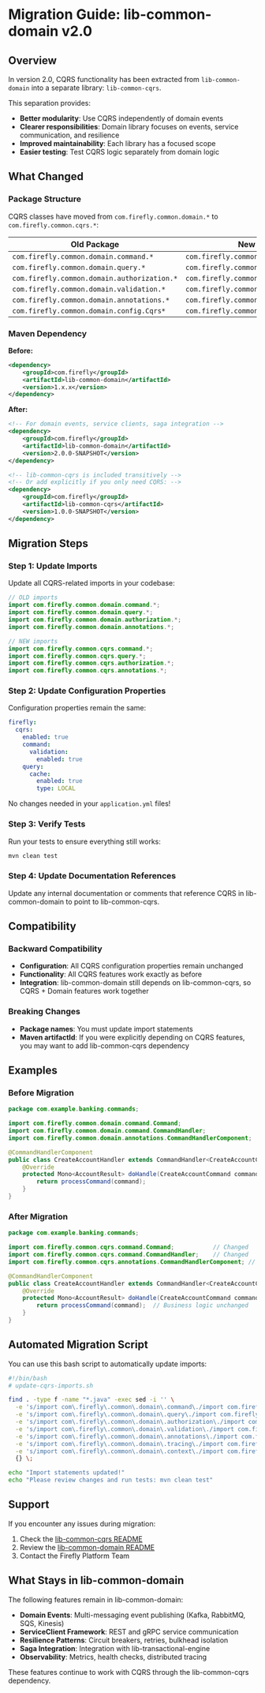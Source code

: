 # Migration Guide: lib-common-domain v2.0

## Overview

In version 2.0, CQRS functionality has been extracted from `lib-common-domain` into a separate library: `lib-common-cqrs`.

This separation provides:
- **Better modularity**: Use CQRS independently of domain events
- **Clearer responsibilities**: Domain library focuses on events, service communication, and resilience
- **Improved maintainability**: Each library has a focused scope
- **Easier testing**: Test CQRS logic separately from domain logic

## What Changed

### Package Structure

CQRS classes have moved from `com.firefly.common.domain.*` to `com.firefly.common.cqrs.*`:

| Old Package | New Package |
|------------|-------------|
| `com.firefly.common.domain.command.*` | `com.firefly.common.cqrs.command.*` |
| `com.firefly.common.domain.query.*` | `com.firefly.common.cqrs.query.*` |
| `com.firefly.common.domain.authorization.*` | `com.firefly.common.cqrs.authorization.*` |
| `com.firefly.common.domain.validation.*` | `com.firefly.common.cqrs.validation.*` |
| `com.firefly.common.domain.annotations.*` | `com.firefly.common.cqrs.annotations.*` |
| `com.firefly.common.domain.config.Cqrs*` | `com.firefly.common.cqrs.config.*` |

### Maven Dependency

**Before:**
```xml
<dependency>
    <groupId>com.firefly</groupId>
    <artifactId>lib-common-domain</artifactId>
    <version>1.x.x</version>
</dependency>
```

**After:**
```xml
<!-- For domain events, service clients, saga integration -->
<dependency>
    <groupId>com.firefly</groupId>
    <artifactId>lib-common-domain</artifactId>
    <version>2.0.0-SNAPSHOT</version>
</dependency>

<!-- lib-common-cqrs is included transitively -->
<!-- Or add explicitly if you only need CQRS: -->
<dependency>
    <groupId>com.firefly</groupId>
    <artifactId>lib-common-cqrs</artifactId>
    <version>1.0.0-SNAPSHOT</version>
</dependency>
```

## Migration Steps

### Step 1: Update Imports

Update all CQRS-related imports in your codebase:

```java
// OLD imports
import com.firefly.common.domain.command.*;
import com.firefly.common.domain.query.*;
import com.firefly.common.domain.authorization.*;
import com.firefly.common.domain.annotations.*;

// NEW imports  
import com.firefly.common.cqrs.command.*;
import com.firefly.common.cqrs.query.*;
import com.firefly.common.cqrs.authorization.*;
import com.firefly.common.cqrs.annotations.*;
```

### Step 2: Update Configuration Properties

Configuration properties remain the same:

```yaml
firefly:
  cqrs:
    enabled: true
    command:
      validation:
        enabled: true
    query:
      cache:
        enabled: true
        type: LOCAL
```

No changes needed in your `application.yml` files!

### Step 3: Verify Tests

Run your tests to ensure everything still works:

```bash
mvn clean test
```

### Step 4: Update Documentation References

Update any internal documentation or comments that reference CQRS in lib-common-domain to point to lib-common-cqrs.

## Compatibility

### Backward Compatibility

- **Configuration**: All CQRS configuration properties remain unchanged
- **Functionality**: All CQRS features work exactly as before
- **Integration**: lib-common-domain still depends on lib-common-cqrs, so CQRS + Domain features work together

### Breaking Changes

- **Package names**: You must update import statements
- **Maven artifactId**: If you were explicitly depending on CQRS features, you may want to add lib-common-cqrs dependency

## Examples

### Before Migration

```java
package com.example.banking.commands;

import com.firefly.common.domain.command.Command;
import com.firefly.common.domain.command.CommandHandler;
import com.firefly.common.domain.annotations.CommandHandlerComponent;

@CommandHandlerComponent
public class CreateAccountHandler extends CommandHandler<CreateAccountCommand, AccountResult> {
    @Override
    protected Mono<AccountResult> doHandle(CreateAccountCommand command) {
        return processCommand(command);
    }
}
```

### After Migration

```java
package com.example.banking.commands;

import com.firefly.common.cqrs.command.Command;           // Changed
import com.firefly.common.cqrs.command.CommandHandler;    // Changed
import com.firefly.common.cqrs.annotations.CommandHandlerComponent; // Changed

@CommandHandlerComponent
public class CreateAccountHandler extends CommandHandler<CreateAccountCommand, AccountResult> {
    @Override
    protected Mono<AccountResult> doHandle(CreateAccountCommand command) {
        return processCommand(command);  // Business logic unchanged
    }
}
```

## Automated Migration Script

You can use this bash script to automatically update imports:

```bash
#!/bin/bash
# update-cqrs-imports.sh

find . -type f -name "*.java" -exec sed -i '' \
  -e 's/import com\.firefly\.common\.domain\.command\./import com.firefly.common.cqrs.command./g' \
  -e 's/import com\.firefly\.common\.domain\.query\./import com.firefly.common.cqrs.query./g' \
  -e 's/import com\.firefly\.common\.domain\.authorization\./import com.firefly.common.cqrs.authorization./g' \
  -e 's/import com\.firefly\.common\.domain\.validation\./import com.firefly.common.cqrs.validation./g' \
  -e 's/import com\.firefly\.common\.domain\.annotations\./import com.firefly.common.cqrs.annotations./g' \
  -e 's/import com\.firefly\.common\.domain\.tracing\./import com.firefly.common.cqrs.tracing./g' \
  -e 's/import com\.firefly\.common\.domain\.context\./import com.firefly.common.cqrs.context./g' \
  {} \;

echo "Import statements updated!"
echo "Please review changes and run tests: mvn clean test"
```

## Support

If you encounter any issues during migration:

1. Check the [lib-common-cqrs README](../lib-common-cqrs/README.md)
2. Review the [lib-common-domain README](README.md)
3. Contact the Firefly Platform Team

## What Stays in lib-common-domain

The following features remain in lib-common-domain:

- **Domain Events**: Multi-messaging event publishing (Kafka, RabbitMQ, SQS, Kinesis)
- **ServiceClient Framework**: REST and gRPC service communication
- **Resilience Patterns**: Circuit breakers, retries, bulkhead isolation
- **Saga Integration**: Integration with lib-transactional-engine
- **Observability**: Metrics, health checks, distributed tracing

These features continue to work with CQRS through the lib-common-cqrs dependency.
